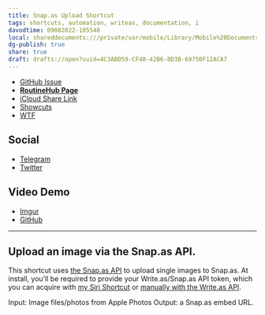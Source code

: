 ```yaml
---
title: Snap.as Upload Shortcut
tags: shortcuts, automation, writeas, documentation, i
davodtime: 09082022-105540
local: shareddocuments:///private/var/mobile/Library/Mobile%20Documents/iCloud~md~obsidian/Documents/OBSHIDDIAN/drafts/4C3ABD59-CF40-42B6-8D3B-69750F12ACA7.md
dg-publish: true
share: true
draft: drafts://open?uuid=4C3ABD59-CF40-42B6-8D3B-69750F12ACA7
---
```


- [GitHub Issue](https://github.com/extratone/i/issues/186)
- [**RoutineHub Page**](https://routinehub.co/shortcut/11616)
- [iCloud Share Link](https://www.icloud.com/shortcuts/39d635d6c69247e0b5d0164dbb099e6e)
- [Showcuts](https://showcuts.app/share/view/39d635d6c69247e0b5d0164dbb099e6e)
- [WTF](https://davidblue.wtf/drafts/4C3ABD59-CF40-42B6-8D3B-69750F12ACA7.html)

## Social

- [Telegram](https://t.me/extratone/11157)
- [Twitter](https://twitter.com/NeoYokel/status/1516272958343458820)

## Video Demo

- [Imgur](https://imgur.com/gallery/bwclibP)
- [GitHub](https://user-images.githubusercontent.com/43663476/164028154-b5b469ff-3ecd-4c96-9540-1c19961e46ce.MOV)

---

## Upload an image via the Snap.as API.

This shortcut uses [the Snap.as API](https://developers.snap.as/docs/api) to upload single images to Snap.as. At install, you’ll be required to provide your Write.as/Snap.as API token, which you can acquire with [my Siri Shortcut](https://routinehub.co/shortcut/11589/) or [manually with the Write.as API](https://developers.write.as/docs/api/#authenticate-a-user).

Input: Image files/photos from Apple Photos
Output: a Snap.as embed URL.